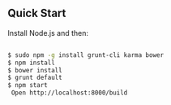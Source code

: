 
## Quick Start

Install Node.js and then:

```sh

$ sudo npm -g install grunt-cli karma bower
$ npm install
$ bower install
$ grunt default
$ npm start 
 Open http://localhost:8000/build
```
